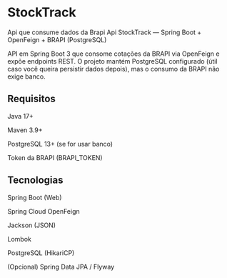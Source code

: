 # StockTrack
Api que consume dados da Brapi Api
StockTrack — Spring Boot + OpenFeign + BRAPI (PostgreSQL)

API em Spring Boot 3 que consome cotações da BRAPI
 via OpenFeign e expõe endpoints REST.
O projeto mantém PostgreSQL configurado (útil caso você queira persistir dados depois), mas o consumo da BRAPI não exige banco.


## Requisitos

Java 17+

Maven 3.9+

PostgreSQL 13+ (se for usar banco)

Token da BRAPI (BRAPI_TOKEN)

## Tecnologias

Spring Boot (Web)

Spring Cloud OpenFeign

Jackson (JSON)

Lombok

PostgreSQL (HikariCP)

(Opcional) Spring Data JPA / Flyway
